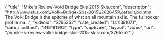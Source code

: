 {
    "title": "Mike's Review-Volkl Bridge Skis 2015-Skis.com",
    "description": "http:\/\/www.skis.com\/Volkl-Bridge-Skis-2015\/362645P,default,pd.html The Volkl Bridge is the epitome of what an all mountain ski is. The full rocker profile ma...",
    "videoid": "3765352",
    "date_created": "1411361071",
    "date_modified": "1418181993",
    "type": "captivate",
    "layout": "video",
    "url": "\/v\/mike-s-review-volkl-bridge-skis-2015-skis-com\/3765352"
}